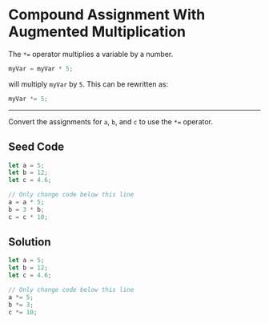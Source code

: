 # Compound Assignment With Augmented Multiplication

The `*=` operator multiplies a variable by a number.

```javascript
myVar = myVar * 5;
```

will multiply `myVar` by `5`. This can be rewritten as:

```javascript
myVar *= 5;
```

-----

Convert the assignments for `a`, `b`, and `c` to use the `*=` operator.

## Seed Code

```javascript
let a = 5;
let b = 12;
let c = 4.6;

// Only change code below this line
a = a * 5;
b = 3 * b;
c = c * 10;
```

## Solution

```javascript
let a = 5;
let b = 12;
let c = 4.6;

// Only change code below this line
a *= 5;
b *= 3;
c *= 10;
```